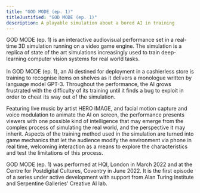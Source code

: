 ```yaml
---
title: "GOD MODE (ep. 1)"
titleJustified: "GOD MODE (ep. 1)"
description: A playable simulation about a bored AI in training
---
```


GOD MODE (ep. 1) is an interactive audiovisual performance set in a real-time 3D simulation running on a video game engine. The simulation is a replica of state of the art simulations increasingly used to train deep-learning computer vision systems for real world tasks. <span class="dc-hide-on-large"><br><br></span>In GOD MODE (ep. 1), an AI destined for deployment in a cashierless store is training to recognise items on shelves as it delivers a monologue written by language model GPT-3. Throughout the performance, the AI grows frustrated with the difficulty of its training until it finds a bug to exploit in order&#8196;to&#8196;cheat&#8196;its&#8196;way&#8196;out&#8196;of&#8196;the&#8196;simulation.

<COLBREAK>Featuring live music by artist HERO IMAGE, and facial motion capture and voice modulation to animate the AI on screen, the performance presents viewers with one possible kind of intelligence that may emerge from the complex process of simulating the real world, and the perspective it may inherit. Aspects of the training method used in the simulation are turned into game mechanics that let the audience modify the environment via phone in real time, welcoming interaction as a means to explore the characteristics and&#8196;test&#8196;the&#8196;limitations&#8196;of&#8196;this&#8196;process.

<COLBREAK>GOD MODE (ep. 1) <span class="dc-hide-on-small">was performed at HQI, London in March 2022 and at the Centre for Postdigital Cultures, Coventry in June 2022. It </span>is the first episode of a series under active development with support from Alan Turing Institute and Serpentine Galleries' Creative AI lab.